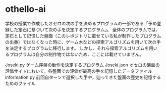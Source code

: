 # othello-ai
学校の授業で作成したオセロの次の手を決めるプログラムの一部である「予め登録した定石に基づいて次の手を決定するプログラム」。
全体のプログラムでは、定石として記憶した盤面（このレポジトリに載せている私が制作したプログラムの出番）ではなくなった時に、ゲーム木などの探索アルゴリズムを用いて次の手を決定するプログラムに移行します。
しかし、それら探索アルゴリズムを用いるプログラムは自分の制作物ではないため、ここには載せていません。


Joseki.py
  ゲーム序盤の動作を決定するプログラム
Joseki.json
  オセロの盤面の評価サイトにおいて，各盤面での評価が最高の手を記憶したデータファイル
information.py
  前回自ターンで選択した手や，辿ってきた盤面の歴史を記憶するためのファイル
